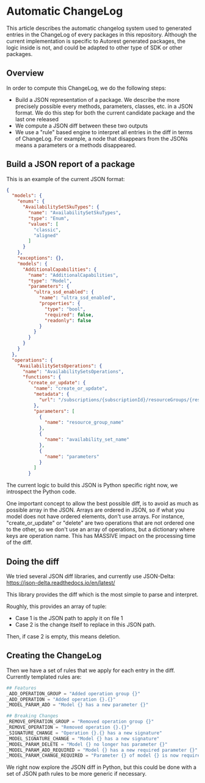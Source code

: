 # Automatic ChangeLog

This article describes the automatic changelog system used to generated entries in the ChangeLog of every packages in this repository. Although the current implementation is specific to Autorest generated packages, the logic inside is not, and could be adapted to other type of SDK or other packages.

## Overview

In order to compute this ChangeLog, we do the following steps:
- Build a JSON representation of a package. We describe the more precisely possible every methods, parameters, classes, etc. in a JSON format. We do this step for both the current candidate package and the last one released
- We compute a JSON diff between these two outputs
- We use a "rule" based engine to interpret all entries in the diff in terms of ChangeLog. For example, a node that disappears from the JSONs means a parameters or a methods disappeared.

## Build a JSON report of a package

This is an example of the current JSON format:

```json
{
  "models": {
    "enums": {
      "AvailabilitySetSkuTypes": {
        "name": "AvailabilitySetSkuTypes",
        "type": "Enum",
        "values": [
          "classic",
          "aligned"
        ]
      }
    },
    "exceptions": {},
    "models": {
      "AdditionalCapabilities": {
        "name": "AdditionalCapabilities",
        "type": "Model",
        "parameters": {
          "ultra_ssd_enabled": {
            "name": "ultra_ssd_enabled",
            "properties": {
              "type": "bool",
              "required": false,
              "readonly": false
            }
          }
        }
      }
    }
  },
  "operations": {
    "AvailabilitySetsOperations": {
      "name": "AvailabilitySetsOperations",
      "functions": {
        "create_or_update": {
          "name": "create_or_update",
          "metadata": {
            "url": "/subscriptions/{subscriptionId}/resourceGroups/{resourceGroupName}/providers/Microsoft.Compute/availabilitySets/{availabilitySetName}"
          },
          "parameters": [
            {
              "name": "resource_group_name"
            },
            {
              "name": "availability_set_name"
            },
            {
              "name": "parameters"
            }
          ]
        }
```

The current logic to build this JSON is Python specific right now, we introspect the Python code.

One important concept to allow the best possible diff, is to avoid as much as possible array in the JSON. Arrays are ordered in JSON, so if what you model does not have ordered elements, don't use arrays. For instance, "create_or_update" or "delete" are two operations that are not ordered one to the other, so we don't use an array of operations, but a dictionary where keys are operation name. This has MASSIVE impact on the processing time of the diff.

## Doing the diff

We tried several JSON diff libraries, and currently use JSON-Delta:
https://json-delta.readthedocs.io/en/latest/

This library provides the diff which is the most simple to parse and interpret.

Roughly, this provides an array of tuple:
- Case 1 is the JSON path to apply it on file 1
- Case 2 is the change itself to replace in this JSON path.

Then, if case 2 is empty, this means deletion.

## Creating the ChangeLog

Then we have a set of rules that we apply for each entry in the diff. Currently templated rules are:

```python
## Features
_ADD_OPERATION_GROUP = "Added operation group {}"
_ADD_OPERATION = "Added operation {}.{}"
_MODEL_PARAM_ADD = "Model {} has a new parameter {}"

## Breaking Changes
_REMOVE_OPERATION_GROUP = "Removed operation group {}"
_REMOVE_OPERATION = "Removed operation {}.{}"
_SIGNATURE_CHANGE = "Operation {}.{} has a new signature"
_MODEL_SIGNATURE_CHANGE = "Model {} has a new signature"
_MODEL_PARAM_DELETE = "Model {} no longer has parameter {}"
_MODEL_PARAM_ADD_REQUIRED = "Model {} has a new required parameter {}"
_MODEL_PARAM_CHANGE_REQUIRED = "Parameter {} of model {} is now required"
```

We right now explore the JSON diff in Python, but this could be done with a set of JSON path rules to be more generic if necessary.